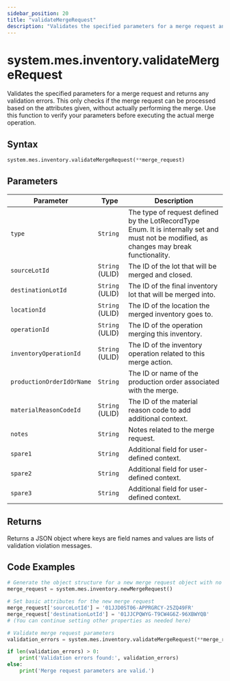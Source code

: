 ```yaml
---
sidebar_position: 20
title: "validateMergeRequest"
description: "Validates the specified parameters for a merge request and returns any validation errors."
---
```


# system.mes.inventory.validateMergeRequest

Validates the specified parameters for a merge request and returns any validation errors. This only checks if the merge request can be processed based on the attributes given, without actually performing the merge. Use this function to verify your parameters before executing the actual merge operation.

## Syntax

```python
system.mes.inventory.validateMergeRequest(**merge_request)
```

## Parameters

| Parameter                 | Type            | Description                                                                                                                               |
|---------------------------|-----------------|-------------------------------------------------------------------------------------------------------------------------------------------|
| `type`                    | `String`        | The type of request defined by the LotRecordType Enum. It is internally set and must not be modified, as changes may break functionality. |
| `sourceLotId`             | `String` (ULID) | The ID of the lot that will be merged and closed.                                                                                         |
| `destinationLotId`        | `String` (ULID) | The ID of the final inventory lot that will be merged into.                                                                               |
| `locationId`              | `String` (ULID) | The ID of the location the merged inventory goes to.                                                                                      |
| `operationId`             | `String` (ULID) | The ID of the operation merging this inventory.                                                                                           |
| `inventoryOperationId`    | `String` (ULID) | The ID of the inventory operation related to this merge action.                                                                           |
| `productionOrderIdOrName` | `String`        | The ID or name of the production order associated with the merge.                                                                         |
| `materialReasonCodeId`    | `String` (ULID) | The ID of the material reason code to add additional context.                                                                             |
| `notes`                   | `String`        | Notes related to the merge request.                                                                                                       |
| `spare1`                  | `String`        | Additional field for user-defined context.                                                                                                |
| `spare2`                  | `String`        | Additional field for user-defined context.                                                                                                |
| `spare3`                  | `String`        | Additional field for user-defined context.                                                                                                |

## Returns

Returns a JSON object where keys are field names and values are lists of validation violation messages.

## Code Examples

```python
# Generate the object structure for a new merge request object with no initial arguments
merge_request = system.mes.inventory.newMergeRequest()

# Set basic attributes for the new merge request
merge_request['sourceLotId'] = '01JJD0ST06-APPRGRCY-25ZQ49FR'
merge_request['destinationLotId'] = '01JJCPQWYG-T9CW4G6Z-96XBWYQB'
# (You can continue setting other properties as needed here)

# Validate merge request parameters
validation_errors = system.mes.inventory.validateMergeRequest(**merge_request)

if len(validation_errors) > 0:
    print('Validation errors found:', validation_errors)
else:
    print('Merge request parameters are valid.')
```

